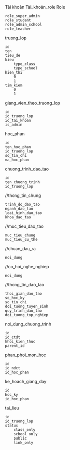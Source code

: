 Tài khoản
Tài_khoản_role
Role

	role_super_admin
	role_student
	role_admin_school
	role_teacher

truong_lop

	id
	ten
	tieu_de
	kieu
		type_class
		type_school
	hien_thi
		0
		1
	tim_kiem
		0
		1
	
giang_vien_theo_truong_lop

	id
	id_truong_lop
	id_tai_khoan
	is_admin
 
hoc_phan

	id
	ten_hoc_phan	
	id_truong_lop
	so_tin_chi	
	ma_hoc_phan
 
chuong_trinh_dao_tao

	id
	ten_chuong_trinh
	id_truong_lop	
 
//thong_tin_chung

	trinh_do_dao_tao
	nganh_dao_tao
	loai_hinh_dao_tao
	khoa_dao_tao
 
//muc_tieu_dao_tao

	muc_tieu_chung
	muc_tieu_cu_the
 
//chuan_dau_ra

	noi_dung
 
//co_hoi_nghe_nghiep

	noi_dung
 
//thong_tin_dao_tao

	thoi_gian_dao_tao
	so_hoc_ky
	so_tin_chi
	doi_tuong_tuyen_sinh
	quy_trinh_dao_tao
	doi_tuong_top_nghiep


noi_dung_chuong_trinh

	id
	id_ctdt
	khoi_kien_thuc
	parent_id
phan_phoi_mon_hoc

	id
	id_ndct
	id_hoc_phan

ke_hoach_giang_day

	id
	hoc_ky
	id_hoc_phan

tai_lieu

	id
	id_truong_lop
	status
		class_only
		school_only
		public
		link_only

